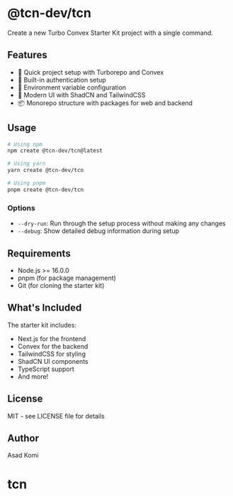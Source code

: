 # @tcn-dev/tcn

Create a new Turbo Convex Starter Kit project with a single command.

## Features

- 🚀 Quick project setup with Turborepo and Convex
- 🔐 Built-in authentication setup
- 📝 Environment variable configuration
- 🎨 Modern UI with ShadCN and TailwindCSS
- 📦 Monorepo structure with packages for web and backend

## Usage

```bash
# Using npm
npm create @tcn-dev/tcn@latest

# Using yarn
yarn create @tcn-dev/tcn

# Using pnpm
pnpm create @tcn-dev/tcn
```

### Options

- `--dry-run`: Run through the setup process without making any changes
- `--debug`: Show detailed debug information during setup

## Requirements

- Node.js >= 16.0.0
- pnpm (for package management)
- Git (for cloning the starter kit)

## What's Included

The starter kit includes:

- Next.js for the frontend
- Convex for the backend
- TailwindCSS for styling
- ShadCN UI components
- TypeScript support
- And more!

## License

MIT - see LICENSE file for details

## Author

Asad Komi
# tcn
